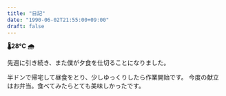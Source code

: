 ```yaml
---
title: "日記"
date: "1990-06-02T21:55:00+09:00"
draft: false
---
```


__🌡28℃ 🌧__

先週に引き続き、また僕が夕食を仕切ることになりました。

半ドンで帰宅して昼食をとり、少しゆっくりしたら作業開始です。
今度の献立はお弁当。食べてみたらとても美味しかったです。

